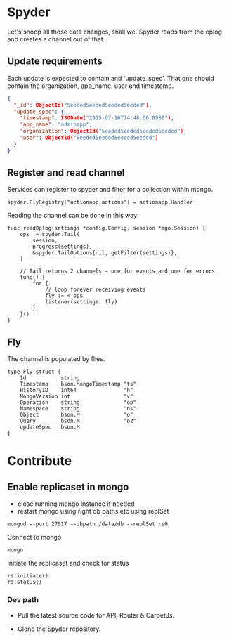 # Spyder
Let's snoop all those data changes, shall we.
Spyder reads from the oplog and creates a channel out of that. 

## Update requirements
Each update is expected to contain and 'update_spec'. That one should contain the organization, app_name, user and timestamp.

```json
{
  "_id": ObjectId("5eeded5eeded5eeded5eeded"),
  "update_spec": {
    "timestamp": ISODate("2015-07-16T14:48:06.098Z"),
    "app_name": "adminapp",
    "organization": ObjectId("5eeded5eeded5eeded5eeded"),
    "user": ObjectId("5eeded5eeded5eeded5eeded")
  }
}
```

## Register and read channel
Services can register to spyder and filter for a collection within mongo.
```golang
spyder.FlyRegistry["actionapp.actions"] = actionapp.Handler
```

Reading the channel can be done in this way:
```golang
func readOplog(settings *config.Config, session *mgo.Session) {
	ops := spyder.Tail(
		session,
		progress(settings),
		&spyder.TailOptions{nil, getFilter(settings)},
	)

	// Tail returns 2 channels - one for events and one for errors
	func() {
		for {
			// loop forever receiving events
			fly := <-ops
			listener(settings, fly)
		}
	}()
}
```

## Fly
The channel is populated by flies.
```golang
type Fly struct {
	Id           string
	Timestamp    bson.MongoTimestamp "ts"
	HistoryID    int64               "h"
	MongoVersion int                 "v"
	Operation    string              "op"
	Namespace    string              "ns"
	Object       bson.M              "o"
	Query        bson.M              "o2"
	updateSpec   bson.M
}
```

# Contribute
## Enable replicaset in mongo
* close running mongo instance if needed
* restart mongo using right db paths etc using replSet

```shell
mongod --port 27017 --dbpath /data/db --replSet rs0
```

Connect to mongo
```shell
mongo
```

Initiate the replicaset and check for status
```mongo
rs.initiate()
rs.status()
```

### Dev path

* Pull the latest source code for API, Router & CarpetJs.

* Clone the Spyder repository.
